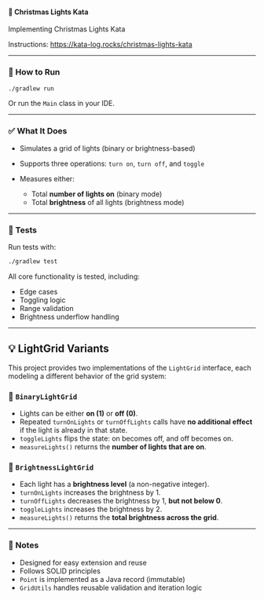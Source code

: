 #### 🎄 **Christmas Lights Kata**

Implementing Christmas Lights Kata 

Instructions: https://kata-log.rocks/christmas-lights-kata


---

### 🚀 How to Run

```bash
./gradlew run
```

Or run the `Main` class in your IDE.

---

### ✅ What It Does

* Simulates a grid of lights (binary or brightness-based)
* Supports three operations: `turn on`, `turn off`, and `toggle`
* Measures either:

  * Total **number of lights on** (binary mode)
  * Total **brightness** of all lights (brightness mode)

---

### 🧪 Tests

Run tests with:

```bash
./gradlew test
```

All core functionality is tested, including:

* Edge cases
* Toggling logic
* Range validation
* Brightness underflow handling

---

## 💡 LightGrid Variants

This project provides two implementations of the `LightGrid` interface, each modeling a different behavior of the grid system:

### 🔘 `BinaryLightGrid`

* Lights can be either **on (1)** or **off (0)**.
* Repeated `turnOnLights` or `turnOffLights` calls have **no additional effect** if the light is already in that state.
* `toggleLights` flips the state: on becomes off, and off becomes on.
* `measureLights()` returns the **number of lights that are on**.

### 🔆 `BrightnessLightGrid`

* Each light has a **brightness level** (a non-negative integer).
* `turnOnLights` increases the brightness by 1.
* `turnOffLights` decreases the brightness by 1, **but not below 0**.
* `toggleLights` increases the brightness by 2.
* `measureLights()` returns the **total brightness across the grid**.

---

### 📘 Notes

* Designed for easy extension and reuse
* Follows SOLID principles
* `Point` is implemented as a Java record (immutable)
* `GridUtils` handles reusable validation and iteration logic
